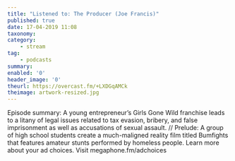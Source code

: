 ```yaml
---
title: "Listened to: The Producer (Joe Francis)"
published: true
date: 17-04-2019 11:08
taxonomy:
category:
	- stream
tag:
	- podcasts
summary:
enabled: '0'
header_image: '0'
theurl: https://overcast.fm/+LXDGqAMCk
theimage: artwork-resized.jpg
--- 
```

Episode summary: A young entrepreneur’s Girls Gone Wild franchise leads to a litany of legal issues related to tax evasion, bribery, and false imprisonment as well as accusations of sexual assault. // Prelude: A group of high school students create a much-maligned reality film titled Bumfights that features amateur stunts performed by homeless people. Learn more about your ad choices. Visit megaphone.fm/adchoices
